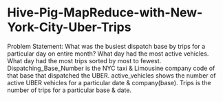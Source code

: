 # Hive-Pig-MapReduce-with-New-York-City-Uber-Trips
Problem Statement: What was the busiest dispatch base by trips for a particular day on entire month?  What day had the most active vehicles.  What day had the most trips sorted by most to fewest.  Dispatching_Base_Number is the NYC taxi &amp; Limousine company code of that base that dispatched the UBER.  active_vehicles shows the number of active UBER vehicles for a particular date &amp; company(base). Trips is the number of trips for a particular base &amp; date.

